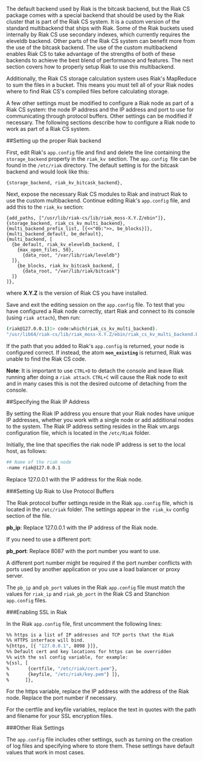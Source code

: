 The default backend used by Riak is the bitcask backend, but the Riak CS package comes with a special backend that should be used by the Riak cluster that is part of the Riak CS system. It is a custom version of the standard multibackend that ships with Riak. Some of the Riak buckets used internally by Riak CS use secondary indexes, which currently requires the eleveldb backend. Other parts of the Riak CS system can benefit more from the use of the bitcask backend. The use of the custom multibackend enables Riak CS to take advantage of the strengths of both of these backends to achieve the best blend of performance and features. The next section covers how to properly setup Riak to use this multibackend.

Additionally, the Riak CS storage calculation system uses Riak's MapReduce to sum the files in a bucket. This means you must tell all of your Riak nodes where to find Riak CS's compiled files before calculating storage.

A few other settings must be modified to configure a Riak node as part of a Riak CS system: the node IP address and the IP address and port to use for communicating through protocol buffers. Other settings can be modified if necessary. The following sections describe how to configure a Riak node to work as part of a Riak CS system.

##Setting up the proper Riak backend

First, edit Riak's `app.config` file and find and delete the line containing the `storage_backend` property in the `riak_kv `section. The `app.config `file can be found in the `/etc/riak` directory. The default setting is for the bitcask backend and would look like this:

```
{storage_backend, riak_kv_bitcask_backend},
```

Next, expose the necessary Riak CS modules to Riak and instruct Riak to use the custom multibackend. Continue editing Riak's `app.config` file, and add this to the `riak_kv` section:

```
{add_paths, ["/usr/lib/riak-cs/lib/riak_moss-X.Y.Z/ebin"]},
{storage_backend, riak_cs_kv_multi_backend},
{multi_backend_prefix_list, [{<<"0b:">>, be_blocks}]},
{multi_backend_default, be_default},
{multi_backend, [
  {be_default, riak_kv_eleveldb_backend, [
    {max_open_files, 50},
      {data_root, "/var/lib/riak/leveldb"}
  ]},
    {be_blocks, riak_kv_bitcask_backend, [
      {data_root, "/var/lib/riak/bitcask"}
  ]}
]},
```

where **X.Y.Z** is the version of Riak CS you have installed.

Save and exit the editing session on the `app.config` file. To test that you have configured a Riak node correctly, start Riak and connect to its console (using `riak attach`), then run:

```bash
(riak@127.0.0.1)1> code:which(riak_cs_kv_multi_backend).
"/usr/lib64/riak-cs/lib/riak_moss-X.Y.Z/ebin/riak_cs_kv_multi_backend.beam"
```

If the path that you added to Riak's `app.config` is returned, your node is configured correct. If instead, the atom **`non_existing`** is returned, Riak was unable to find the Riak CS code.</p>


**Note**: It is important to use `CTRL+D` to detach the console and leave Riak running after doing a `riak attach`. `CTRL+C` will cause the Riak node to exit and in many cases this is not the desired outcome of detaching from the console.

##Specifying the Riak IP Address

By setting the Riak IP address you ensure that your Riak nodes have unique IP addresses, whether you work with a single node or add additional nodes to the system. The Riak IP address setting resides in the Riak vm.args configuration file, which is located in the `/etc/Riak` folder.

Initially, the line that specifies the riak node IP address is set to the local host, as follows:

```bash
## Name of the riak node 
-name riak@127.0.0.1     
```

Replace 127.0.0.1 with the IP address for the Riak node.

###Setting Up Riak to Use Protocol Buffers

The Riak protocol buffer settings reside in the Riak `app.config` file, which is located in the `/etc/riak` folder. The settings appear in the` riak_kv` config section of the file.

**pb_ip**: Replace 127.0.0.1 with the IP address of the Riak node.

If you need to use a different port:

**pb_port**: Replace 8087 with the port number you want to use.

<div class="note">A different port number might be required if the port number conflicts with ports used by another application or you use a load balancer or proxy server.</div>

The `pb_ip` and `pb_port` values in the Riak `app.config` file must match the values for `riak_ip` and `riak_pb_port` in the Riak CS and Stanchion `app.config` files.

###Enabling SSL in Riak

In the Riak `app.config` file, first uncomment the following lines:

```bash
%% https is a list of IP addresses and TCP ports that the Riak
%% HTTPS interface will bind.
%{https, [{ "127.0.0.1", 8098 }]},
%% Default cert and key locations for https can be overridden
%% with the ssl config variable, for example:
%{ssl, [
%       {certfile, "/etc/riak/cert.pem"},
%       {keyfile, "/etc/riak/key.pem"} ]},
%      ]},
```

For the https variable, replace the IP address with the address of the Riak node. Replace the port number if necessary.

For the certfile and keyfile variables, replace the text in quotes with the path and filename for your SSL encryption files.

###Other Riak Settings

The `app.config` file includes other settings, such as turning on the creation of log files and specifying where to store them. These settings have default values that work in most cases.